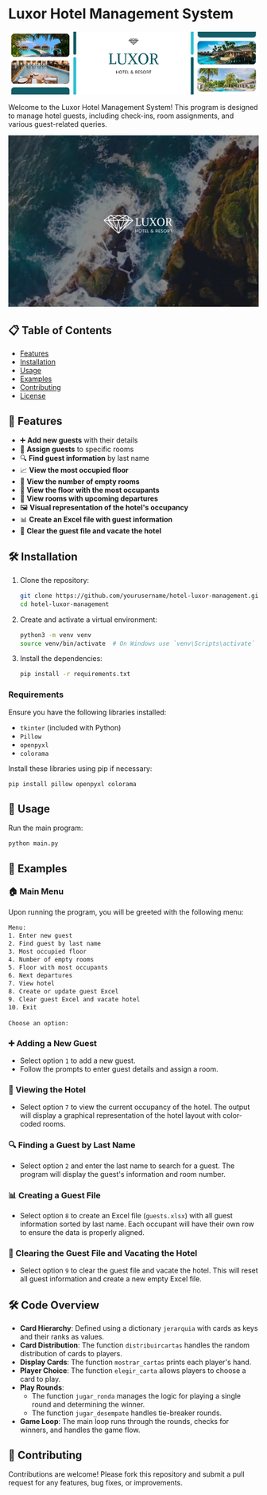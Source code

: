 # Luxor Hotel Management System

![Hotel Luxor](https://github.com/JoacoMarc/Hotel-Guest-Management-System/blob/main/HotelLuxorBanner.jpg)

Welcome to the Luxor Hotel Management System! This program is designed to manage hotel guests, including check-ins, room assignments, and various guest-related queries.

[![Watch the video](https://github.com/JoacoMarc/Hotel-Guest-Management-System/blob/main/LuxorPreview.png)](https://drive.google.com/file/d/1qzy2rXzdfiMitIJUhM-W6MUScAHX8TpF/view?usp=drive_link)

## 📋 Table of Contents
- [Features](#features)
- [Installation](#installation)
- [Usage](#usage)
- [Examples](#examples)
- [Contributing](#contributing)
- [License](#license)

## 🌟 Features
- ➕ **Add new guests** with their details
- 🏨 **Assign guests** to specific rooms
- 🔍 **Find guest information** by last name
- 📈 **View the most occupied floor**
- 🏢 **View the number of empty rooms**
- 👥 **View the floor with the most occupants**
- 🚪 **View rooms with upcoming departures**
- 🖼️ **Visual representation of the hotel's occupancy**
- 📊 **Create an Excel file with guest information**
- 🧹 **Clear the guest file and vacate the hotel**

## 🛠️ Installation
1. Clone the repository:
   ```bash
   git clone https://github.com/yourusername/hotel-luxor-management.git
   cd hotel-luxor-management
   ```

2. Create and activate a virtual environment:
   ```bash
   python3 -m venv venv
   source venv/bin/activate  # On Windows use `venv\Scripts\activate`
   ```

3. Install the dependencies:
   ```bash
   pip install -r requirements.txt
   ```

### Requirements
Ensure you have the following libraries installed:
- `tkinter` (included with Python)
- `Pillow`
- `openpyxl`
- `colorama`

Install these libraries using pip if necessary:
```bash
pip install pillow openpyxl colorama
```

## 🚀 Usage
Run the main program:
```bash
python main.py
```

## 📝 Examples
### 🏠 Main Menu
Upon running the program, you will be greeted with the following menu:

```
Menu:
1. Enter new guest
2. Find guest by last name
3. Most occupied floor
4. Number of empty rooms
5. Floor with most occupants
6. Next departures
7. View hotel
8. Create or update guest Excel
9. Clear guest Excel and vacate hotel
10. Exit

Choose an option:
```

### ➕ Adding a New Guest
- Select option `1` to add a new guest.
- Follow the prompts to enter guest details and assign a room.

### 🏨 Viewing the Hotel
- Select option `7` to view the current occupancy of the hotel. The output will display a graphical representation of the hotel layout with color-coded rooms.

### 🔍 Finding a Guest by Last Name
- Select option `2` and enter the last name to search for a guest. The program will display the guest's information and room number.

### 📊 Creating a Guest File
- Select option `8` to create an Excel file (`guests.xlsx`) with all guest information sorted by last name. Each occupant will have their own row to ensure the data is properly aligned.

### 🧹 Clearing the Guest File and Vacating the Hotel

- Select option `9` to clear the guest file and vacate the hotel. This will reset all guest information and create a new empty Excel file.

## 🛠️ Code Overview

- **Card Hierarchy**: Defined using a dictionary `jerarquia` with cards as keys and their ranks as values.
- **Card Distribution**: The function `distribuircartas` handles the random distribution of cards to players.
- **Display Cards**: The function `mostrar_cartas` prints each player's hand.
- **Player Choice**: The function `elegir_carta` allows players to choose a card to play.
- **Play Rounds**: 
  - The function `jugar_ronda` manages the logic for playing a single round and determining the winner.
  - The function `jugar_desempate` handles tie-breaker rounds.
- **Game Loop**: The main loop runs through the rounds, checks for winners, and handles the game flow.

## 🤝 Contributing
Contributions are welcome! Please fork this repository and submit a pull request for any features, bug fixes, or improvements.
